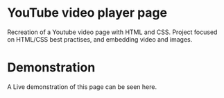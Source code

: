 # YouTube video player page

Recreation of a Youtube video page with HTML and CSS. Project focused on HTML/CSS best practises, and embedding video and images.

# Demonstration

A Live demonstration of this page can be seen here.
